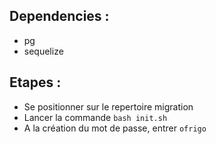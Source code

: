 ## Dependencies :
- pg
- sequelize

## Etapes :
- Se positionner sur le repertoire migration
- Lancer la commande ```bash init.sh```
- A la création du mot de passe, entrer ```ofrigo```